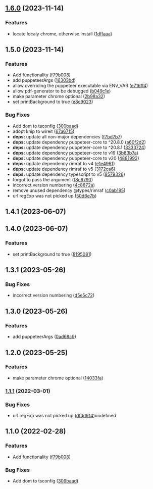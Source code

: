 

## [1.6.0](https://github.com/ChiefORZ/pdf-generator/compare/1.5.0...1.6.0) (2023-11-14)


### Features

* locate localy chrome, otherwise install ([1dffaaa](https://github.com/ChiefORZ/pdf-generator/commit/1dffaaa91b65190b468512889449061d71676574))

## 1.5.0 (2023-11-14)


### Features

* Add functionality ([f79b008](https://github.com/ChiefORZ/pdf-generator/commit/f79b008f872514fa090de03b3211b955474f9f07))
* add puppeteerArgs ([16303bd](https://github.com/ChiefORZ/pdf-generator/commit/16303bd52b91a893b1148e4918e49cfca3babf2a))
* allow overriding the puppeteer executable via ENV_VAR ([e716ff4](https://github.com/ChiefORZ/pdf-generator/commit/e716ff44db9bcd833da0a6247ca657496925adf8))
* allow pdf-generator to be debugged ([b049c1e](https://github.com/ChiefORZ/pdf-generator/commit/b049c1ed01c12deec048d28e3e7c3904b8cdc512))
* make parameter chrome optional ([2b98a32](https://github.com/ChiefORZ/pdf-generator/commit/2b98a32636c5a2e8d98d281162c661413e5411df))
* set printBackground to true ([e8c9023](https://github.com/ChiefORZ/pdf-generator/commit/e8c9023096b81a3ab283141f831709f5f6eb6b8d))


### Bug Fixes

* Add dom to tsconfig ([309baad](https://github.com/ChiefORZ/pdf-generator/commit/309baad6b3caafb82057a13b7a66a28e37c8a73e))
* adopt knip to wireit ([67a6715](https://github.com/ChiefORZ/pdf-generator/commit/67a6715f84467ec3fb81d7488eed2394fe1d66f8))
* **deps:** update all non-major dependencies ([f7bd7b7](https://github.com/ChiefORZ/pdf-generator/commit/f7bd7b79d414b13e7271deb87e75b1964de4f233))
* **deps:** update dependency puppeteer-core to ^20.8.0 ([a60f2d2](https://github.com/ChiefORZ/pdf-generator/commit/a60f2d250a7057e5d2f5b4c8390602c5898dd1c5))
* **deps:** update dependency puppeteer-core to ^20.8.1 ([3333724](https://github.com/ChiefORZ/pdf-generator/commit/333372452438fb298ec6c90e120467bc4fbf23a9))
* **deps:** update dependency puppeteer-core to v19 ([3b83b7a](https://github.com/ChiefORZ/pdf-generator/commit/3b83b7aa32dec20959f83e5d3462a5e27dcaa61a))
* **deps:** update dependency puppeteer-core to v20 ([4881992](https://github.com/ChiefORZ/pdf-generator/commit/48819925dd1c2a0341276b10fd6aeca1606495bb))
* **deps:** update dependency rimraf to v4 ([e1e4961](https://github.com/ChiefORZ/pdf-generator/commit/e1e496113a2e67d6486414693dea2316de0c74b8))
* **deps:** update dependency rimraf to v5 ([3172ca6](https://github.com/ChiefORZ/pdf-generator/commit/3172ca611580f4f3b0f39171761a5e0e4c7e9eb1))
* **deps:** update dependency typescript to v5 ([8579326](https://github.com/ChiefORZ/pdf-generator/commit/8579326a30885d372971913314443c8cb208f542))
* forgot to pass the argument ([f8c6790](https://github.com/ChiefORZ/pdf-generator/commit/f8c679087166afc09eb69d76fd7660ef3e6f8f07))
* incorrect version numbering ([4c8872a](https://github.com/ChiefORZ/pdf-generator/commit/4c8872aa81895f064a6002fbba091a19abfc41c1))
* remove unused dependency @types/rimraf ([c0ab195](https://github.com/ChiefORZ/pdf-generator/commit/c0ab1957249dd9996aa0d412c05ab4ce3e32a529))
* url regExp was not picked up ([50d6e7b](https://github.com/ChiefORZ/pdf-generator/commit/50d6e7b2ae370ab8a3cd6821bfac29f46052abea))

## 1.4.1 (2023-06-07)

## 1.4.0 (2023-06-07)

### Features

- set printBackground to true ([8195081](https://github.com/ChiefORZ/pdf-generator/commit/8195081c510af03e134affbcbf7bd6974b39c00a))

## 1.3.1 (2023-05-26)

### Bug Fixes

- incorrect version numbering ([d5e5c72](https://github.com/ChiefORZ/pdf-generator/commit/d5e5c72b81d245a2874c50da545d3cfc93c6219e))

## 1.3.0 (2023-05-26)

### Features

- add puppeteerArgs ([0ad68c9](https://github.com/ChiefORZ/pdf-generator/commit/0ad68c92e6248eb37b4832d30783337bec204802))

## 1.2.0 (2023-05-25)

### Features

- make parameter chrome optional ([14033fa](https://github.com/ChiefORZ/pdf-generator/commit/14033fa81248bbd63cd085ebfdd796e199805ea8))

### [1.1.1](https://github.com/ChiefORZ/pdf-generator/compare/1.1.0...1.1.1) (2022-03-01)

### Bug Fixes

- url regExp was not picked up ([dfdd914](https://github.com/ChiefORZ/pdf-generator/commit/dfdd91443fd8341c8e58cca1d17916e7a0109d67))undefined

## 1.1.0 (2022-02-28)

### Features

- Add functionality ([f79b008](https://github.com/ChiefORZ/pdf-generator/commit/f79b008f872514fa090de03b3211b955474f9f07))

### Bug Fixes

- Add dom to tsconfig ([309baad](https://github.com/ChiefORZ/pdf-generator/commit/309baad6b3caafb82057a13b7a66a28e37c8a73e))